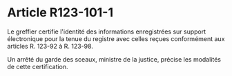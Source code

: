 # Article R123-101-1

Le greffier certifie l'identité des informations enregistrées sur support électronique pour la tenue du registre avec celles reçues conformément aux articles R. 123-92 à R. 123-98.

Un arrêté du garde des sceaux, ministre de la justice, précise les modalités de cette certification.
